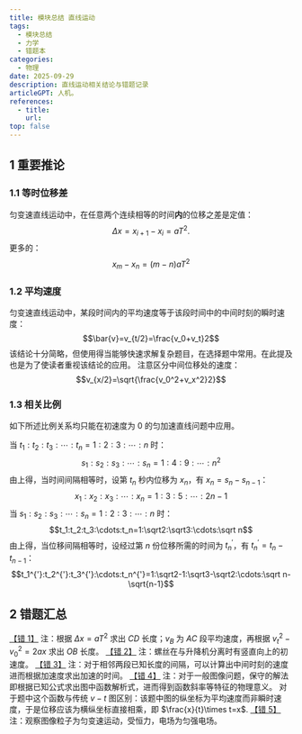 ```yaml
---
title: 模块总结 直线运动
tags: 
  - 模块总结
  - 力学
  - 错题本
categories: 
  - 物理
date: 2025-09-29    
description: 直线运动相关结论与错题记录
articleGPT: 人机。
references: 
  - title: 
    url: 
top: false
---
```

## 1  重要推论
### 1.1  等时位移差
匀变速直线运动中，在任意两个连续相等的时间**内**的位移之差是定值：
$$\Delta x=x_{i+1}-x_i=aT^2.$$
更多的：
$$x_m-x_n=(m-n)aT^2$$
### 1.2  平均速度
匀变速直线运动中，某段时间内的平均速度等于该段时间中的中间时刻的瞬时速度：
$$\bar{v}=v_{t/2}=\frac{v_0+v_t}2$$
该结论十分简略，但使用得当能够快速求解复杂题目，在选择题中常用。在此提及也是为了使读者重视该结论的应用。
注意区分中间位移处的速度：
$$v_{x/2}=\sqrt{\frac{v_0^2+v_x^2}2}$$
### 1.3  相关比例
如下所述比例关系均只能在初速度为 $0$ 的匀加速直线问题中应用。

当 $t_1:t_2:t_3:\cdots:t_n=1:2:3:\cdots:n$ 时：
$$s_1:s_2:s_3:\cdots:s_n=1:4:9:\cdots:n^2$$由上得，当时间间隔相等时，设第 $t_n$ 秒内位移为 $x_n$，有 $x_n=s_n-s_{n-1}$：
$$x_1:x_2:x_3:\cdots:x_n=1:3:5:\cdots:2n-1$$当 $s_1:s_2:s_3:\cdots:s_n=1:2:3:\cdots:n$ 时：
$$t_1:t_2:t_3:\cdots:t_n=1:\sqrt2:\sqrt3:\cdots:\sqrt n$$由上得，当位移间隔相等时，设经过第 $n$ 份位移所需的时间为 $t_n^{'}$，有 $t_n^{'}=t_n-t_{n-1}$：
$$t_1^{'}:t_2^{'}:t_3^{'}:\cdots:t_n^{'}=1:\sqrt2-1:\sqrt3-\sqrt2:\cdots:\sqrt n-\sqrt{n-1}$$
## 2  错题汇总
[【错 1】](https://zujuan.xkw.com/13q21257236.html)
注：根据 $\Delta x=aT^2$ 求出 $CD$ 长度；$v_B$ 为 $AC$ 段平均速度，再根据 $v_t^2-v_0^2=2ax$ 求出 $OB$ 长度。
[【错 2】](https://zujuan.xkw.com/13q20066682.html)
注：螺丝在与升降机分离时有竖直向上的初速度。
[【错 3】](https://zujuan.xkw.com/13q15049210.html)
注：对于相邻两段已知长度的间隔，可以计算出中间时刻的速度进而根据加速度求出加速的时间。
[【错 4】](https://zujuan.xkw.com/13q12929524.html)
注：对于一般图像问题，保守的解法即根据已知公式求出图中函数解析式，进而得到函数斜率等特征的物理意义。
对于题中这个函数与传统 $v-t$ 图区别：该题中图的纵坐标为平均速度而非瞬时速度，于是位移应该为横纵坐标直接相乘，即 $\frac{x}{t}\times t=x$.
[【错 5】](https://zujuan.xkw.com/13q17636899.html)
注：观察图像粒子为匀变速运动，受恒力，电场为匀强电场。
